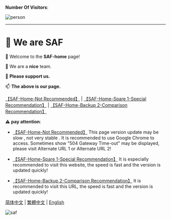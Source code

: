 **Number Of Visitors**:

![person](https://count.getloli.com/get/@saf-home?theme=rule34)

--------------------

# 👋 We are SAF

👀 Welcome to the **SAF-home** page!

🌱 We are a **nice** team.

💞️ **Please support us.**

📫 **The above is our page.**

[【SAF-Home-Not Recommended】](http://safsyblog.cf/) | [【SAF-Home-Spare 1-Special Recommendation】](https://saf123.netlify.app/) | [【SAF-Home-Backup 2-Comparison Recommendation】](https://saf-d.github.io/saf1/)

⚠️ **pay attention**:

+ [【SAF-Home-Not Recommended】](http://safsyblog.cf/) This page version update may be slow , not very stable . It is recommended to use Google Chrome to access. Sometimes show "504 Gateway Time-out" may be displayed, please visit Alternate URL 1 or Alternate URL 2!

+ [【SAF-Home-Spare 1-Special Recommendation】](https://saf123.netlify.app/) It is especially recommended to visit this website, the speed is fast and the version is updated quickly!

+ [【SAF-Home-Backup 2-Comparison Recommendation】](https://saf-d.github.io/saf1/) It is recommended to visit this URL, the speed is fast and the version is updated quickly!

[简体中文](https://github.com/saf-D/saf1/blob/main/README_zh-chs.md) | [繁體中文](https://github.com/saf-D/saf1/blob/main/README_zh-cht.md) | [English](https://github.com/saf-D/saf1/blob/main/README.md) 

![saf](https://raw.githubusercontent.com/saf-D/saf1/main/SAF.jpg)
